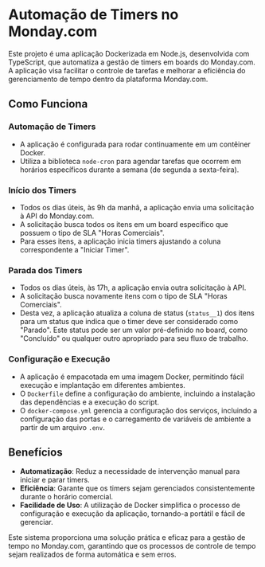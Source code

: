 # Automação de Timers no Monday.com

Este projeto é uma aplicação Dockerizada em Node.js, desenvolvida com TypeScript, que automatiza a gestão de timers em boards do Monday.com. A aplicação visa facilitar o controle de tarefas e melhorar a eficiência do gerenciamento de tempo dentro da plataforma Monday.com.

## Como Funciona

### Automação de Timers

- A aplicação é configurada para rodar continuamente em um contêiner Docker.
- Utiliza a biblioteca `node-cron` para agendar tarefas que ocorrem em horários específicos durante a semana (de segunda a sexta-feira).

### Início dos Timers

- Todos os dias úteis, às 9h da manhã, a aplicação envia uma solicitação à API do Monday.com.
- A solicitação busca todos os itens em um board específico que possuem o tipo de SLA "Horas Comerciais".
- Para esses itens, a aplicação inicia timers ajustando a coluna correspondente a "Iniciar Timer".

### Parada dos Timers

- Todos os dias úteis, às 17h, a aplicação envia outra solicitação à API.
- A solicitação busca novamente itens com o tipo de SLA "Horas Comerciais".
- Desta vez, a aplicação atualiza a coluna de status (`status__1`) dos itens para um status que indica que o timer deve ser considerado como "Parado". Este status pode ser um valor pré-definido no board, como "Concluído" ou qualquer outro apropriado para seu fluxo de trabalho.

### Configuração e Execução

- A aplicação é empacotada em uma imagem Docker, permitindo fácil execução e implantação em diferentes ambientes.
- O `Dockerfile` define a configuração do ambiente, incluindo a instalação das dependências e a execução do script.
- O `docker-compose.yml` gerencia a configuração dos serviços, incluindo a configuração das portas e o carregamento de variáveis de ambiente a partir de um arquivo `.env`.

## Benefícios

- **Automatização**: Reduz a necessidade de intervenção manual para iniciar e parar timers.
- **Eficiência**: Garante que os timers sejam gerenciados consistentemente durante o horário comercial.
- **Facilidade de Uso**: A utilização de Docker simplifica o processo de configuração e execução da aplicação, tornando-a portátil e fácil de gerenciar.

Este sistema proporciona uma solução prática e eficaz para a gestão de tempo no Monday.com, garantindo que os processos de controle de tempo sejam realizados de forma automática e sem erros.
